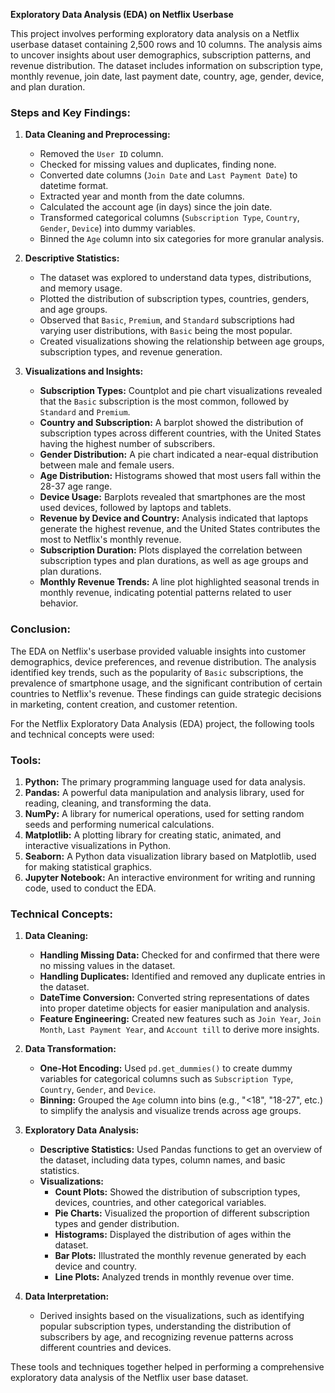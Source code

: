 **Exploratory Data Analysis (EDA) on Netflix Userbase**

This project involves performing exploratory data analysis on a Netflix userbase dataset containing 2,500 rows and 10 columns. The analysis aims to uncover insights about user demographics, subscription patterns, and revenue distribution. The dataset includes information on subscription type, monthly revenue, join date, last payment date, country, age, gender, device, and plan duration.

### Steps and Key Findings:

1. **Data Cleaning and Preprocessing:**
   - Removed the `User ID` column.
   - Checked for missing values and duplicates, finding none.
   - Converted date columns (`Join Date` and `Last Payment Date`) to datetime format.
   - Extracted year and month from the date columns.
   - Calculated the account age (in days) since the join date.
   - Transformed categorical columns (`Subscription Type`, `Country`, `Gender`, `Device`) into dummy variables.
   - Binned the `Age` column into six categories for more granular analysis.

2. **Descriptive Statistics:**
   - The dataset was explored to understand data types, distributions, and memory usage.
   - Plotted the distribution of subscription types, countries, genders, and age groups.
   - Observed that `Basic`, `Premium`, and `Standard` subscriptions had varying user distributions, with `Basic` being the most popular.
   - Created visualizations showing the relationship between age groups, subscription types, and revenue generation.

3. **Visualizations and Insights:**
   - **Subscription Types:** Countplot and pie chart visualizations revealed that the `Basic` subscription is the most common, followed by `Standard` and `Premium`.
   - **Country and Subscription:** A barplot showed the distribution of subscription types across different countries, with the United States having the highest number of subscribers.
   - **Gender Distribution:** A pie chart indicated a near-equal distribution between male and female users.
   - **Age Distribution:** Histograms showed that most users fall within the 28-37 age range.
   - **Device Usage:** Barplots revealed that smartphones are the most used devices, followed by laptops and tablets.
   - **Revenue by Device and Country:** Analysis indicated that laptops generate the highest revenue, and the United States contributes the most to Netflix's monthly revenue.
   - **Subscription Duration:** Plots displayed the correlation between subscription types and plan durations, as well as age groups and plan durations.
   - **Monthly Revenue Trends:** A line plot highlighted seasonal trends in monthly revenue, indicating potential patterns related to user behavior.

### Conclusion:
The EDA on Netflix's userbase provided valuable insights into customer demographics, device preferences, and revenue distribution. The analysis identified key trends, such as the popularity of `Basic` subscriptions, the prevalence of smartphone usage, and the significant contribution of certain countries to Netflix's revenue. These findings can guide strategic decisions in marketing, content creation, and customer retention.

For the Netflix Exploratory Data Analysis (EDA) project, the following tools and technical concepts were used:

### Tools:
1. **Python:** The primary programming language used for data analysis.
2. **Pandas:** A powerful data manipulation and analysis library, used for reading, cleaning, and transforming the data.
3. **NumPy:** A library for numerical operations, used for setting random seeds and performing numerical calculations.
4. **Matplotlib:** A plotting library for creating static, animated, and interactive visualizations in Python.
5. **Seaborn:** A Python data visualization library based on Matplotlib, used for making statistical graphics.
6. **Jupyter Notebook:** An interactive environment for writing and running code, used to conduct the EDA.

### Technical Concepts:
1. **Data Cleaning:**
   - **Handling Missing Data:** Checked for and confirmed that there were no missing values in the dataset.
   - **Handling Duplicates:** Identified and removed any duplicate entries in the dataset.
   - **DateTime Conversion:** Converted string representations of dates into proper datetime objects for easier manipulation and analysis.
   - **Feature Engineering:** Created new features such as `Join Year`, `Join Month`, `Last Payment Year`, and `Account till` to derive more insights.

2. **Data Transformation:**
   - **One-Hot Encoding:** Used `pd.get_dummies()` to create dummy variables for categorical columns such as `Subscription Type`, `Country`, `Gender`, and `Device`.
   - **Binning:** Grouped the `Age` column into bins (e.g., "<18", "18-27", etc.) to simplify the analysis and visualize trends across age groups.

3. **Exploratory Data Analysis:**
   - **Descriptive Statistics:** Used Pandas functions to get an overview of the dataset, including data types, column names, and basic statistics.
   - **Visualizations:**
     - **Count Plots:** Showed the distribution of subscription types, devices, countries, and other categorical variables.
     - **Pie Charts:** Visualized the proportion of different subscription types and gender distribution.
     - **Histograms:** Displayed the distribution of ages within the dataset.
     - **Bar Plots:** Illustrated the monthly revenue generated by each device and country.
     - **Line Plots:** Analyzed trends in monthly revenue over time.

4. **Data Interpretation:**
   - Derived insights based on the visualizations, such as identifying popular subscription types, understanding the distribution of subscribers by age, and recognizing revenue patterns across different countries and devices.

These tools and techniques together helped in performing a comprehensive exploratory data analysis of the Netflix user base dataset.
